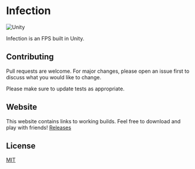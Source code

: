 # Infection
![Unity](https://img.shields.io/badge/Game%20Engine-Unity-lightgrey?logo=unity)

Infection is an FPS built in Unity.

## Contributing
Pull requests are welcome. For major changes, please open an issue first to discuss what you would like to change.

Please make sure to update tests as appropriate.

## Website
This website contains links to working builds. Feel free to download and play with friends!
[Releases](https://infection-game.netlify.app/)

## License
[MIT](https://choosealicense.com/licenses/mit/)
